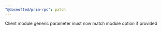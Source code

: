 ```yaml
---
"@doseofted/prim-rpc": patch
---
```


Client module generic parameter must now match module option if provided
